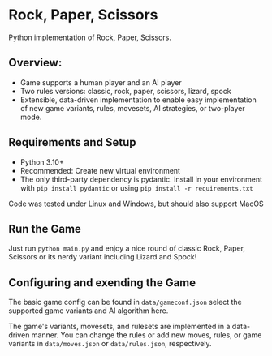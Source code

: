 # Rock, Paper, Scissors

Python implementation of Rock, Paper, Scissors.

## Overview:
- Game supports a human player and an AI player
- Two rules versions: classic, rock, paper, scissors, lizard, spock
- Extensible, data-driven implementation to enable easy implementation of new game variants, rules, movesets, AI strategies, or two-player mode.

## Requirements and Setup

- Python 3.10+
- Recommended: Create new virtual environment
- The only third-party dependency is pydantic. Install in your environment with  `pip install pydantic` or using `pip install -r requirements.txt`

Code was tested under Linux and Windows, but should also support MacOS


## Run the Game

Just run `python main.py` and enjoy a nice round of classic Rock, Paper, Scissors or its nerdy variant including Lizard and Spock!

## Configuring and exending the Game
The basic game config can be found in `data/gameconf.json` select the supported game variants and AI algorithm here.

The game's variants, movesets, and rulesets are implemented in a data-driven manner. You can change the rules or add new moves, rules, or game variants in `data/moves.json` or `data/rules.json`, respectively. 

